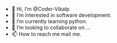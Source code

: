 - 👋 Hi, I’m @Coder-Vikalp
- 👀 I’m interested in software development.
- 🌱 I’m currently learning python.
- 💞️ I’m looking to collaborate on ...
- 📫 How to reach me mail me.

<!---
Coder-Vikalp/Coder-Vikalp is a ✨ special ✨ repository because its `README.md` (this file) appears on your GitHub profile.
You can click the Preview link to take a look at your changes.
--->
